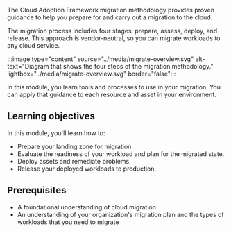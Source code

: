 The Cloud Adoption Framework migration methodology provides proven guidance to help you prepare for and carry out a migration to the cloud.

The migration process includes four stages: prepare, assess, deploy, and release. This approach is vendor-neutral, so you can migrate workloads to any cloud service.

:::image type="content" source="../media/migrate-overview.svg" alt-text="Diagram that shows the four steps of the migration methodology." lightbox="../media/migrate-overview.svg" border="false":::

In this module, you learn tools and processes to use in your migration. You can apply that guidance to each resource and asset in your environment.

## Learning objectives

In this module, you'll learn how to:

- Prepare your landing zone for migration.
- Evaluate the readiness of your workload and plan for the migrated state.
- Deploy assets and remediate problems.
- Release your deployed workloads to production.

## Prerequisites

- A foundational understanding of cloud migration
- An understanding of your organization's migration plan and the types of workloads that you need to migrate
